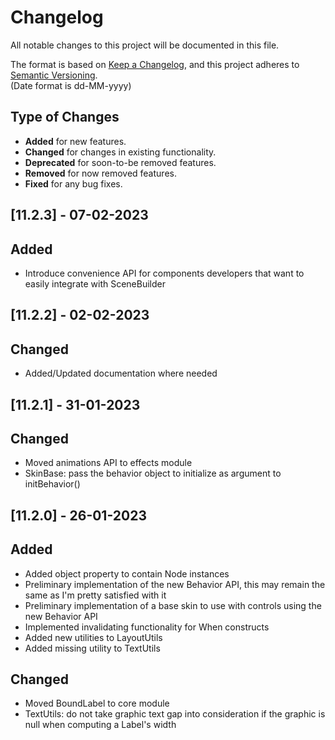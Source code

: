 # Changelog

All notable changes to this project will be documented in this file.

The format is based on [Keep a Changelog](https://keepachangelog.com/en/1.0.0/), and this project adheres
to [Semantic Versioning](https://semver.org/spec/v2.0.0.html).  
(Date format is dd-MM-yyyy)

## Type of Changes

- **Added** for new features.
- **Changed** for changes in existing functionality.
- **Deprecated** for soon-to-be removed features.
- **Removed** for now removed features.
- **Fixed** for any bug fixes.

[//]: ##[Unreleased]

## [11.2.3] - 07-02-2023

## Added

- Introduce convenience API for components developers that want to easily integrate with SceneBuilder

## [11.2.2] - 02-02-2023

## Changed

- Added/Updated documentation where needed

## [11.2.1] - 31-01-2023

## Changed

- Moved animations API to effects module
- SkinBase: pass the behavior object to initialize as argument to initBehavior()

## [11.2.0] - 26-01-2023

## Added

- Added object property to contain Node instances
- Preliminary implementation of the new Behavior API, this may remain the same as I'm pretty satisfied with it
- Preliminary implementation of a base skin to use with controls using the new Behavior API
- Implemented invalidating functionality for When constructs
- Added new utilities to LayoutUtils
- Added missing utility to TextUtils

## Changed

- Moved BoundLabel to core module
- TextUtils: do not take graphic text gap into consideration if the graphic is null when computing a Label's width